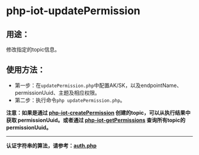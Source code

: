 # php-iot-updatePermission

## 用途：

修改指定的topic信息。

## 使用方法：

* 第一步：在`updatePermission.php`中配置AK/SK，以及endpointName、permissionUuid、主题及相应权限。
* 第二步：执行命令`php updatePermission.php`。

**注意：如果是通过 [php-iot-createPermission](./php-iot-createPermission) 创建的topic，可以从执行结果中获取 permissionUuid。或者通过 [php-iot-getPermissions](./php-iot-getPermissions) 查询所有topic的 permissionUuid。**

---

**认证字符串的算法，请参考：[auth.php](../../authorization/auth.php)**